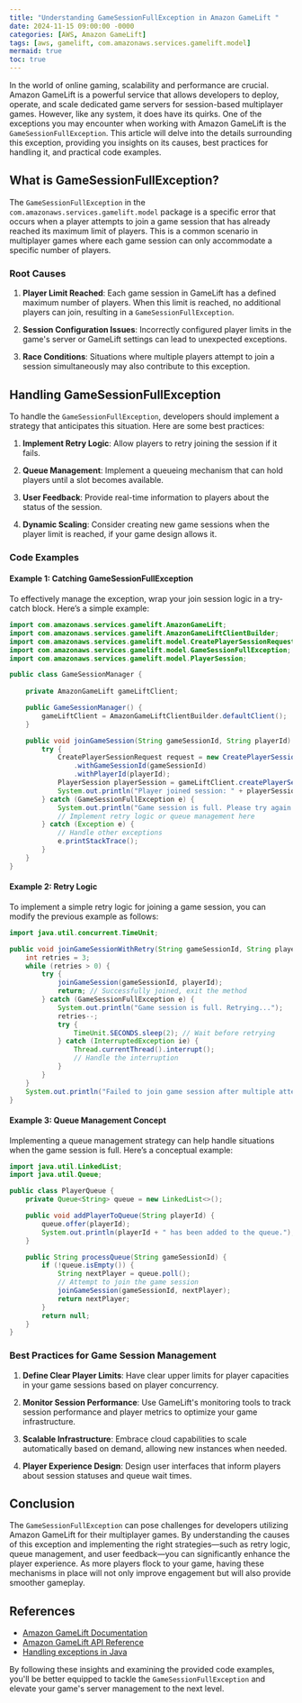 ```yaml
---
title: "Understanding GameSessionFullException in Amazon GameLift "
date: 2024-11-15 09:00:00 -0000
categories: [AWS, Amazon GameLift]
tags: [aws, gamelift, com.amazonaws.services.gamelift.model]
mermaid: true
toc: true
---
```



In the world of online gaming, scalability and performance are crucial. Amazon GameLift is a powerful service that allows developers to deploy, operate, and scale dedicated game servers for session-based multiplayer games. However, like any system, it does have its quirks. One of the exceptions you may encounter when working with Amazon GameLift is the `GameSessionFullException`. This article will delve into the details surrounding this exception, providing you insights on its causes, best practices for handling it, and practical code examples.

## What is GameSessionFullException?

The `GameSessionFullException` in the `com.amazonaws.services.gamelift.model` package is a specific error that occurs when a player attempts to join a game session that has already reached its maximum limit of players. This is a common scenario in multiplayer games where each game session can only accommodate a specific number of players. 

### Root Causes

1. **Player Limit Reached**: Each game session in GameLift has a defined maximum number of players. When this limit is reached, no additional players can join, resulting in a `GameSessionFullException`.
   
2. **Session Configuration Issues**: Incorrectly configured player limits in the game's server or GameLift settings can lead to unexpected exceptions.
   
3. **Race Conditions**: Situations where multiple players attempt to join a session simultaneously may also contribute to this exception.

## Handling GameSessionFullException

To handle the `GameSessionFullException`, developers should implement a strategy that anticipates this situation. Here are some best practices:

1. **Implement Retry Logic**: Allow players to retry joining the session if it fails.
   
2. **Queue Management**: Implement a queueing mechanism that can hold players until a slot becomes available.
   
3. **User Feedback**: Provide real-time information to players about the status of the session.
   
4. **Dynamic Scaling**: Consider creating new game sessions when the player limit is reached, if your game design allows it.

### Code Examples

#### Example 1: Catching GameSessionFullException

To effectively manage the exception, wrap your join session logic in a try-catch block. Here’s a simple example:

```java
import com.amazonaws.services.gamelift.AmazonGameLift;
import com.amazonaws.services.gamelift.AmazonGameLiftClientBuilder;
import com.amazonaws.services.gamelift.model.CreatePlayerSessionRequest;
import com.amazonaws.services.gamelift.model.GameSessionFullException;
import com.amazonaws.services.gamelift.model.PlayerSession;

public class GameSessionManager {
    
    private AmazonGameLift gameLiftClient;

    public GameSessionManager() {
        gameLiftClient = AmazonGameLiftClientBuilder.defaultClient();
    }

    public void joinGameSession(String gameSessionId, String playerId) {
        try {
            CreatePlayerSessionRequest request = new CreatePlayerSessionRequest()
                .withGameSessionId(gameSessionId)
                .withPlayerId(playerId);
            PlayerSession playerSession = gameLiftClient.createPlayerSession(request);
            System.out.println("Player joined session: " + playerSession.getPlayerId());
        } catch (GameSessionFullException e) {
            System.out.println("Game session is full. Please try again later.");
            // Implement retry logic or queue management here
        } catch (Exception e) {
            // Handle other exceptions
            e.printStackTrace();
        }
    }
}
```

#### Example 2: Retry Logic

To implement a simple retry logic for joining a game session, you can modify the previous example as follows:

```java
import java.util.concurrent.TimeUnit;

public void joinGameSessionWithRetry(String gameSessionId, String playerId) {
    int retries = 3;
    while (retries > 0) {
        try {
            joinGameSession(gameSessionId, playerId);
            return; // Successfully joined, exit the method
        } catch (GameSessionFullException e) {
            System.out.println("Game session is full. Retrying...");
            retries--;
            try {
                TimeUnit.SECONDS.sleep(2); // Wait before retrying
            } catch (InterruptedException ie) {
                Thread.currentThread().interrupt();
                // Handle the interruption
            }
        }
    }
    System.out.println("Failed to join game session after multiple attempts.");
}
```

#### Example 3: Queue Management Concept

Implementing a queue management strategy can help handle situations when the game session is full. Here’s a conceptual example:

```java
import java.util.LinkedList;
import java.util.Queue;

public class PlayerQueue {
    private Queue<String> queue = new LinkedList<>();

    public void addPlayerToQueue(String playerId) {
        queue.offer(playerId);
        System.out.println(playerId + " has been added to the queue.");
    }

    public String processQueue(String gameSessionId) {
        if (!queue.isEmpty()) {
            String nextPlayer = queue.poll();
            // Attempt to join the game session
            joinGameSession(gameSessionId, nextPlayer);
            return nextPlayer;
        }
        return null;
    }
}
```

### Best Practices for Game Session Management

1. **Define Clear Player Limits**: Have clear upper limits for player capacities in your game sessions based on player concurrency.

2. **Monitor Session Performance**: Use GameLift's monitoring tools to track session performance and player metrics to optimize your game infrastructure.

3. **Scalable Infrastructure**: Embrace cloud capabilities to scale automatically based on demand, allowing new instances when needed.

4. **Player Experience Design**: Design user interfaces that inform players about session statuses and queue wait times.

## Conclusion

The `GameSessionFullException` can pose challenges for developers utilizing Amazon GameLift for their multiplayer games. By understanding the causes of this exception and implementing the right strategies—such as retry logic, queue management, and user feedback—you can significantly enhance the player experience. As more players flock to your game, having these mechanisms in place will not only improve engagement but will also provide smoother gameplay. 

## References

- [Amazon GameLift Documentation](https://docs.aws.amazon.com/gamelift/latest/developerguide/what-is-gamelift.html)
- [Amazon GameLift API Reference](https://docs.aws.amazon.com/gamelift/latest/apireference/API_Reference.html)
- [Handling exceptions in Java](https://docs.oracle.com/javase/tutorial/essential/exceptions/)

By following these insights and examining the provided code examples, you'll be better equipped to tackle the `GameSessionFullException` and elevate your game's server management to the next level.